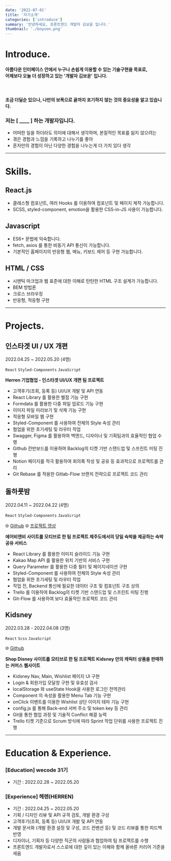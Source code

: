 ```yaml
---
date: '2022-07-01'
title: '자기소개'
categories: ['introduce']
summary: '안녕하세요, 프론트엔드 개발자 김보윤 입니다.'
thumbnail: './boyoon.png'
---
```


# Introduce.

#### 아름다운 인터페이스 안에서 누구나 손쉽게 이용할 수 있는 기술구현을 목표로, <br> 어제보다 오늘 더 성장하고 있는 '개발자 김보윤' 입니다.

<br>

#### 조금 더딜순 있으나, 나만의 보폭으로 끝까지 포기하지 않는 것의 중요성을 알고 있습니다.

### 저는 [ \_\_\_\_ ] 하는 개발자입니다.

- 어떠한 일을 하더라도 의미에 대해서 생각하며, 본질적인 목표를 잃지 않으려는
- 겪은 경험과 느낌을 기록하고 나누기를 좋아
- 혼자만의 경험이 아닌 다양한 경험을 나누는게 더 가치 있다 생각

---

# Skills.

## React.js

- 클래스형 컴포넌트, 여러 Hooks 를 이용하여
  컴포넌트 및 페이지 제작 가능합니다.
- SCSS, styled-component, emotion을
  활용한 CSS-in-JS 사용이 가능합니다.

## Javascript

- ES6+ 문법에 익숙합니다.
- fetch, axios 를 통한 비동기 API 통신이
  가능합니다.
- 기본적인 홈페이지의 반응형 웹, 메뉴, 키보드 제어 등 구현 가능합니다.

## HTML / CSS

- 시맨틱 마크업과 웹 표준에 대한 이해로
  탄탄한 HTML 구조 설계가 가능합니다.
- BEM 방법론
- 크로스 브라우징
- 반응형, 적응형 구현

---

# Projects.

## **인스타겟** UI / UX 개편

2022.04.25 ~ 2022.05.20 (4명)

`React` `Styled-Components` `JavaScript`

**Herren 기업협업 - 인스타겟 UI/UX 개편 팀 프로젝트**

- 고객후기(조회, 등록 등) UI/UX 개발 및 API 연동
- React Library 를 활용한 별점 기능 구현
- Formdata 를 활용한 다중 파일 업로드 기능 구현
- 이미지 파일 미리보기 및 삭제 기능 구현
- 적응형 모바일 웹 구현
- Styled-Component 를 사용하여 전체의 Style 속성 관리
- 협업을 위한 초기세팅 및 라우터 작업
- Swagger, Figma 를 활용하여 백엔드, 디자이너 및 기획팀과의 효율적인 협업 수행
- Github 칸반보드를 이용하여 Backlog의 티켓 기반 스탠드업 및 스프린트 미팅 진행
- Notion 페이지를 적극 활용하여 회의록 작성 및 공유 등 효과적으로 프로젝트를 관리
- Git Rebase 를 적용한 Gitlab-Flow 브랜치 전략으로 프로젝트 코드 관리

## 돌하룻밤

2022.04.11 ~ 2022.04.22 (4명)

`React` `Styled-Components` `JavaScript`

🌐 [Github](https://github.com/wecode-bootcamp-korea/31-1st-kidsney-frontend) 🌐 [프로젝트 영상](https://youtu.be/wFNZgmsp6rQ)

**에어비엔비 사이트를 모티브로 한 팀 프로젝트
제주도에서의 당일 숙박을 제공하는 숙박 공유 서비스**

- React Library 를 활용한 이미지 슬라이드 기능 구현
- Kakao Map API 를 활용한 위치 기반의 서비스 구현
- Query Parameter 를 활용한 다중 필터 및 페이지네이션 구현
- Styled-Component 를 사용하여 전체의 Style 속성 관리
- 협업을 위한 초기세팅 및 라우터 작업
- 작업 전, Backend 통신에 필요한 데이터 구조 및 컴포넌트 구조 상의
- Trello 를 이용하여 Backlog의 티켓 기반 스탠드업 및 스프린트 미팅 진행
- Git-Flow 를 사용하여 보다 효율적인 프로젝트 코드 관리

## Kidsney

2022.03.28 - 2022.04.08 (3명)

`React` `Scss` `JavaScript`

🌐 [Github](https://github.com/wecode-bootcamp-korea/31-2nd-DolHaru-frontend)

**Shop Disney 사이트를 모티브로 한 팀 프로젝트
Kidsney 만의 캐릭터 상품을 판매하는 커머스 웹사이트**

- Kidsney Nav, Main, Wishlist 페이지 UI 구현
- Login & 회원가입 모달창 구현 및 유효성 검사
- localStorage 와 useState Hook을 사용한 로그인 전역관리
- Component 의 속성을 활용한 Menu Tab 기능 구현
- onClick 이벤트를 이용한 Wishlist 상단 이미지 테마 기능 구현
- config.js 를 통해 Back-end 서버 주소 및 token key 등 관리
- Git을 통한 협업 과정 및 기술적 Conflict 해결 능력
- Trello 티켓 기준으로 Scrum 방식에 따라 Sprint 작업 단위를 사용한 프로젝트 진행

---

# Education & Experience.

### [Education] wecode 31기

- 기간 : 2022.02.28 ~ 2022.05.20

### [Experience] 헤렌(HERREN)

- 기간 : 2022.04.25 ~ 2022.05.20
- 기획 / 디자인 리뷰 및 API 규격 검토, 개발 환경 구성
- 고객후기(조회, 등록 등) UI/UX 개발 및 API 연동
- 개발 문서화 (개발 환경 설정 및 구성, 코드 컨벤션 등) 및 코드 리뷰를 통한 피드백 반영
- 디자이너, 기획자 등 다양한 직군의 사람들과 협업하여 팀 프로젝트를 수행
- 프론트엔드 개발자로서 스스로에 대한 깊이 있는 이해와 함께 올바른 커리어 기준을 세움
